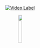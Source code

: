 <div align="center">

[![Video Label](http://img.youtube.com/vi/TI_w2P1-sR8/0.jpg)](https://youtu.be/TI_w2P1-sR8)

</div>

<div align="center">
<img src="https://komarev.com/ghpvc/?username=wavescats&style=flat-square&color=yellow" alt="" width="15%" height="15%"/>
<!-- <img src="https://visitor-badge.glitch.me/badge?page_id=wavescats" width="15%" height="15%"> -->
</div>
